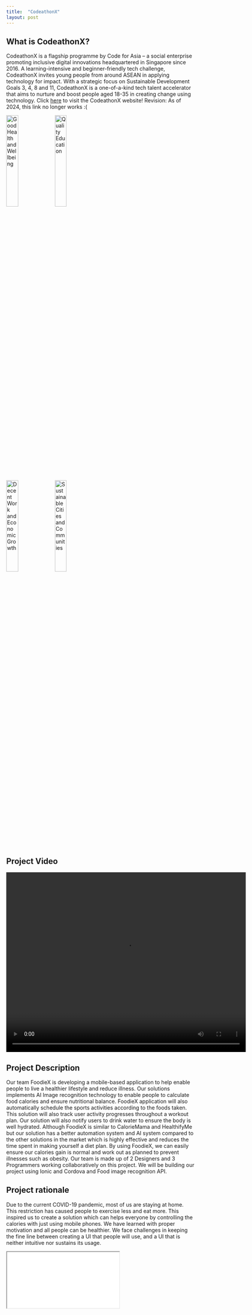 ```yaml
---
title:  "CodeathonX"
layout: post
---
```

## What is CodeathonX?
CodeathonX is a flagship programme by Code for Asia – a social enterprise promoting inclusive digital innovations headquartered in Singapore since 2016. A learning-intensive and beginner-friendly tech challenge, CodeathonX invites young people from around ASEAN in applying technology for impact. With a strategic focus on Sustainable Development Goals 3, 4, 8 and 11, CodeathonX is a one-of-a-kind tech talent accelerator that aims to nurture and boost people aged 18-35 in creating change using technology.
Click <a href="https://www.codefor.asia/codeathonx-2021/">here</a> to visit the CodeathonX website! Revision: As of 2024, this link no longer works :(

<div class=row>
  <div class=column>
    <img src="https://sdgs.un.org/sites/default/files/goals/E_SDG_Icons-03.jpg" alt="Good Health and Wellbeing" title="SDG 3 logo" width="25%"/>
    <img src="https://sdgs.un.org/sites/default/files/goals/E_SDG_Icons-04.jpg" alt="Quality Education" title="SDG 4 logo" width="25%"/>
  </div>
</div>
<div class=row>
  <div class=column>
    <img src="https://sdgs.un.org/sites/default/files/goals/E_SDG_Icons-08.jpg" alt="Decent Work and Economic Growth" title="SDG 8 logo" width="25%"/>
    <img src="https://sdgs.un.org/sites/default/files/goals/E_SDG_Icons-11.jpg" alt="Sustainable Cities and Communities" title="SDG 11 logo" width="25%"/>
  </div>
</div>

## Project Video
<video width="640" height="480" controls>
  <source src="/assets/FoodieX.mp4" type="video/mp4">
  Your browser does not support the video tag.
</video>

## Project Description
Our team FoodieX is developing a mobile-based application to help enable people to live a healthier lifestyle and reduce illness. 
Our solutions implements AI Image recognition technology to enable people to calculate food calories and ensure nutritional balance. FoodieX application will also automatically schedule the sports activities according to the foods taken. This solution will also track user activity progresses throughout a workout plan. Our solution will also notify users to drink water to ensure the body is well hydrated. Although FoodieX is similar to CalorieMama and HealthifyMe but our solution has a better automation system and AI system compared to the other solutions in the market which is highly effective and reduces the time spent in making yourself a diet plan. By using FoodieX, we can easily ensure our calories gain is normal and work out as planned to prevent illnesses such as obesity. Our team is made up of 2 Designers and 3 Programmers working collaboratively on this project. We will be building our project using Ionic and Cordova and Food image recognition API.

## Project rationale
Due to the current COVID-19 pandemic, most of us are staying at home. This restriction has caused people to exercise less and eat more. This inspired us to create a solution which can helps everyone by controlling the calories with just using mobile phones. We have learned with proper motivation and all people can be healthier. We face challenges in keeping the fine line between creating a UI that people will use, and a UI that is neither intuitive nor sustains its usage.

<iframe src="/assets/codeathonCert.pdf" style=width:"100%">
    <p>Your browser does not support iframes.</p>
</iframe>
